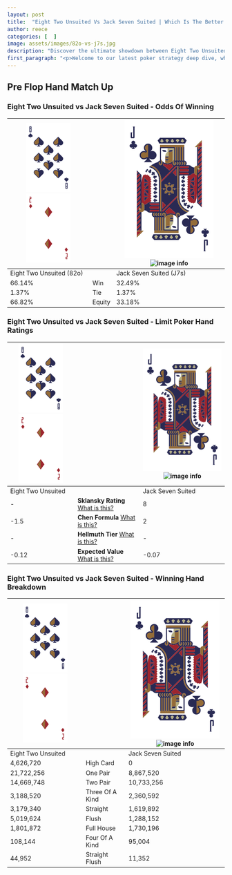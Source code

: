 ```yaml
---
layout: post
title:  "Eight Two Unsuited Vs Jack Seven Suited | Which Is The Better Hand In Poker? A Complete Guide"
author: reece
categories: [  ]
image: assets/images/82o-vs-j7s.jpg
description: "Discover the ultimate showdown between Eight Two Unsuited and Jack Seven Suited in poker! Uncover the odds, strategies, and scenarios where one hand triumphs over the other. Get ready to up your poker game with this thrilling analysis."
first_paragraph: "<p>Welcome to our latest poker strategy deep dive, where we're pitting two distinct hands against each other in a high-stakes showdown: Eight Two Unsuited vs Jack Seven Suited.</p><p>In the dynamic world of poker, every decision counts, and knowing which hand holds the upper hand is key to your success at the table.</p><p>In this article, we'll dissect these two hands, explore the scenarios where one dominates the other, and equip you with the knowledge to make strategic choices that can tip the odds in your favor.</p><p>Get ready to unravel the intriguing dynamics of these poker hands and elevate your game to new heights.</p>"
---
```




[comment]: # (sp0)

## Pre Flop Hand Match Up

<div class="table hand-ratings" markdown="1"> 



### Eight Two Unsuited vs Jack Seven Suited - Odds Of Winning


    
| ![image info](assets/images/hand1/8.png) ![image info](assets/images/hand1/2o.png) |  | ![image info](assets/images/hand2/J.png) ![image info](assets/images/hand2/7s.png) |
| -------- | -------- | -------- |
| Eight Two Unsuited (82o) |  | Jack Seven Suited (J7s) |
| 66.14% | Win | 32.49% |
| 1.37% | Tie | 1.37% |
| 66.82% | Equity | 33.18% |




[comment]: # (sp1)



### Eight Two Unsuited vs Jack Seven Suited - Limit Poker Hand Ratings


    
| ![image info](assets/images/hand1/8.png) ![image info](assets/images/hand1/2o.png) |  | ![image info](assets/images/hand2/J.png) ![image info](assets/images/hand2/7s.png) |
| -------- | -------- | -------- |
| Eight Two Unsuited |  | Jack Seven Suited |
| - | **Sklansky Rating** [What is this?](/sklansky-rating-explained) | 8 |
| -1.5 | **Chen Formula** [What is this?](/chen-formula-explained) | 2 |
| - | **Hellmuth Tier** [What is this?](/Hellmuth-tier-explained) | - |
| -0.12 | **Expected Value** [What is this?](/expected-value-explained) | -0.07 |




[comment]: # (sp2)



### Eight Two Unsuited vs Jack Seven Suited - Winning Hand Breakdown


    
| ![image info](assets/images/hand1/8.png) ![image info](assets/images/hand1/2o.png) |  | ![image info](assets/images/hand2/J.png) ![image info](assets/images/hand2/7s.png) |
| -------- | -------- | -------- |
| Eight Two Unsuited |  | Jack Seven Suited |
| 4,626,720 | High Card | 0 |
| 21,722,256 | One Pair | 8,867,520 |
| 14,669,748 | Two Pair | 10,733,256 |
| 3,188,520 | Three Of A Kind | 2,360,592 |
| 3,179,340 | Straight | 1,619,892 |
| 5,019,624 | Flush | 1,288,152 |
| 1,801,872 | Full House | 1,730,196 |
| 108,144 | Four Of A Kind | 95,004 |
| 44,952 | Straight Flush | 11,352 |




[comment]: # (sp3)



</div>

[comment]: # (sp4)



[comment]: # (sp5)

